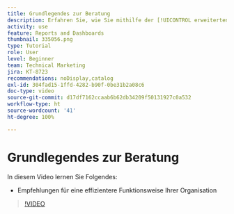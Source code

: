 ```yaml
---
title: Grundlegendes zur Beratung
description: Erfahren Sie, wie Sie mithilfe der [!UICONTROL erweiterten Analyse] in Workfront Empfehlungen aussprechen können, die Ihrem Unternehmen helfen, effizienter zu arbeiten.
activity: use
feature: Reports and Dashboards
thumbnail: 335056.png
type: Tutorial
role: User
level: Beginner
team: Technical Marketing
jira: KT-8723
recommendations: noDisplay,catalog
exl-id: 304fad15-1ffd-4282-b90f-0be31b2a08c6
doc-type: video
source-git-commit: d17df7162ccaab6b62db34209f50131927c0a532
workflow-type: ht
source-wordcount: '41'
ht-degree: 100%

---
```


# Grundlegendes zur Beratung

In diesem Video lernen Sie Folgendes:

* Empfehlungen für eine effizientere Funktionsweise Ihrer Organisation

>[!VIDEO](https://video.tv.adobe.com/v/335056/?quality=12&learn=on&enablevpops)
